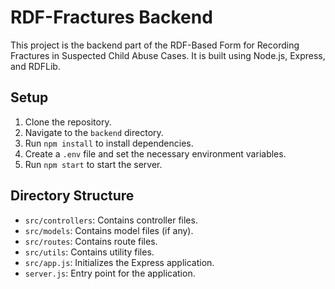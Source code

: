 # RDF-Fractures Backend

This project is the backend part of the RDF-Based Form for Recording Fractures in Suspected Child Abuse Cases. It is built using Node.js, Express, and RDFLib.

## Setup

1. Clone the repository.
2. Navigate to the `backend` directory.
3. Run `npm install` to install dependencies.
4. Create a `.env` file and set the necessary environment variables.
5. Run `npm start` to start the server.

## Directory Structure

- `src/controllers`: Contains controller files.
- `src/models`: Contains model files (if any).
- `src/routes`: Contains route files.
- `src/utils`: Contains utility files.
- `src/app.js`: Initializes the Express application.
- `server.js`: Entry point for the application.
